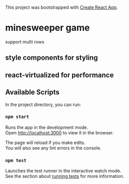 This project was bootstrapped with [Create React App](https://github.com/facebook/create-react-app).

# minesweeper game
support multi rows 

## style components for styling
## react-virtualized for performance
## Available Scripts


[logo]: https://github.com/amanecer2/minesweeper-react/blob/master/src/assets/png/screenshot.png "screen shot"


In the project directory, you can run:

### `npm start`


Runs the app in the development mode.<br />
Open [http://localhost:3000](http://localhost:3000) to view it in the browser.

The page will reload if you make edits.<br />
You will also see any lint errors in the console.

### `npm test`

Launches the test runner in the interactive watch mode.<br />
See the section about [running tests](https://facebook.github.io/create-react-app/docs/running-tests) for more information.
